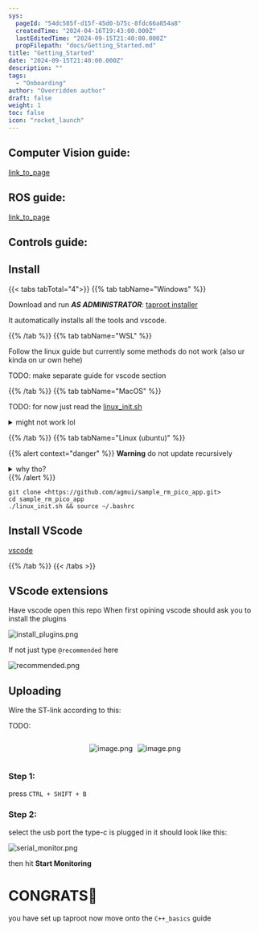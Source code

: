 ```yaml
---
sys:
  pageId: "54dc585f-d15f-45d0-b75c-8fdc66a854a8"
  createdTime: "2024-04-16T19:43:00.000Z"
  lastEditedTime: "2024-09-15T21:40:00.000Z"
  propFilepath: "docs/Getting_Started.md"
title: "Getting_Started"
date: "2024-09-15T21:40:00.000Z"
description: ""
tags:
  - "Onboarding"
author: "Overridden author"
draft: false
weight: 1
toc: false
icon: "rocket_launch"
---
```


## Computer Vision guide:

[link_to_page](86d45bc0-388b-4d26-8848-44f255f73d0e)

## ROS guide:

[link_to_page](3c76c1de-ec8f-46d6-8b0a-294005edc2d5)

## Controls guide:

## Install

{{< tabs tabTotal="4">}}
{{% tab tabName="Windows" %}}

Download and run _**AS ADMINISTRATOR**_: [taproot installer](https://github.com/Thornbots/TeachingFreshies/releases/tag/1.0)

It automatically installs all the tools and vscode.

{{% /tab %}}
{{% tab tabName="WSL" %}}

Follow the linux guide but currently some methods do not work (also ur kinda on ur own hehe)

TODO: make separate guide for vscode section

{{% /tab %}}
{{% tab tabName="MacOS" %}}

TODO: for now just read the [linux_init.sh](https://github.com/agmui/sample_rm_pico_app/blob/main/linux_init.sh)

<details>
<summary>might not work lol</summary>

`brew install libusb pkg-config`

Next install: [vscode](https://code.visualstudio.com/Download)

</details>

{{% /tab %}}
{{% tab tabName="Linux (ubuntu)" %}}

{{% alert context="danger" %}}
**Warning** do not update recursively
<details>
<summary>why tho?</summary>
There are some submodules that may go on for a while (like tinyusb) and I highly
recommend you don't need to get them.
If you want to see what submodules I update just look in `linux_init.sh`
</details>
{{% /alert %}}

```shell
git clone <https://github.com/agmui/sample_rm_pico_app.git>
cd sample_rm_pico_app
./linux_init.sh && source ~/.bashrc
```

## Install VScode

[vscode](https://code.visualstudio.com/Download)

{{% /tab %}}
{{< /tabs >}}

## VScode extensions

Have vscode open this repo
When first opining vscode should ask you to install the plugins

![install_plugins.png](https://prod-files-secure.s3.us-west-2.amazonaws.com/d518164a-d88e-44d1-a4ee-3adb3bd8bce0/89bd30f0-1825-4e77-867b-0a41ce370880/install_plugins.png?X-Amz-Algorithm=AWS4-HMAC-SHA256&X-Amz-Content-Sha256=UNSIGNED-PAYLOAD&X-Amz-Credential=ASIAZI2LB4664A7QENJK%2F20250327%2Fus-west-2%2Fs3%2Faws4_request&X-Amz-Date=20250327T110717Z&X-Amz-Expires=3600&X-Amz-Security-Token=IQoJb3JpZ2luX2VjENv%2F%2F%2F%2F%2F%2F%2F%2F%2F%2FwEaCXVzLXdlc3QtMiJGMEQCICWie2mQ6ic8hM1naBFuf26R5mtr3OtlQo%2BWWpDTRPb1AiAxIBUr6DFjD79ChjHv%2FwUh1lZLd7ZrXcGOhDhPrZWqjir%2FAwhEEAAaDDYzNzQyMzE4MzgwNSIMDVure2muIb93byiLKtwDeSWxkJOz2rQbGgLK76b8ymSvXKKl%2F0BuHEY8KMtTUctpq1RvrU01Y0%2BhcdkEiRT4R1VGQJne58v%2FBtOh3XwtEZL3c9vn0FP3QCHP4D4n2blMl4MR%2BGXUQtaKN7C%2FYJBSkF3tsWSQ4CR7SrE7M%2Fo%2B%2BHN7vUvhq8dUBoWW8e19aG%2BpCSoJwiVxN5rILyTaqjQsYpSsSPSEG7tAL3bnsRpVgIwSunjMelqzjy%2FjQNP%2B02w7BIIgcHZU9%2BN3T5BjAy9Re8ZZrehlSe%2FngX8Hn%2FfghAhB9WUwfT8SNgyCjh%2FutpZdPIzntQuyGUJgLZ0m%2Bi9ovRdts%2FaPtIgiRg2rKQDdxUQs1GGlouqrO0r%2BCRzIjLEmJZNq2JvkGmHU65aM%2Bx%2BFgRmeDY%2F2z4zYWu%2Fq4oWt%2F8HH%2B5YFm6ux0xNct4qHpgA3c2y4h9k6sFp6wkRo2IvJm1T5lcc4g77z1YzPxutpFsTV5zqxwjJZTLM5zcJa7uCnKhuRs3qnMcPQurVTAJQnNPmm%2BzKaPxTw6UA9IFg8J5FJEYHh3VIyZRNPFIIwbphG2Dk7c9xE1lK6I7n%2BJE1VGnKZhZkW7rmWdogxUWyoICv%2BlFJazVB9eqY84RYU4xpZGlxBSML6gKLSBbEw7dqUvwY6pgFRohBtFN0%2F7Ay2wIvZuLqNdWXEtVduOjc2gzWQuHq9%2BcVMXQ0EPCa9JdFMUUuFZs5E4ADRzmF4BjuMwJ7%2Bnu8EVMrEKrU1n4JlffmFxfG1qMAevZo8hzlw8O4TMvPXXuAQqVI4UQCdvaHuDYa0Pg6IxykBHm%2BQvtuJqNoXMdDEyzOH4y3OewqWnqw7plBfimeinYXqxKqGAiAxt5SEodZ%2BbLTe2bR7&X-Amz-Signature=d479278616a52f294ae35cea2f3266f66a60620b1d554552898402ce458a7e27&X-Amz-SignedHeaders=host&x-id=GetObject)

If not just type `@recommended` here  

![recommended.png](https://prod-files-secure.s3.us-west-2.amazonaws.com/d518164a-d88e-44d1-a4ee-3adb3bd8bce0/61e661e9-5d85-4dfc-be0d-8d2097a5e793/recommended.png?X-Amz-Algorithm=AWS4-HMAC-SHA256&X-Amz-Content-Sha256=UNSIGNED-PAYLOAD&X-Amz-Credential=ASIAZI2LB4664A7QENJK%2F20250327%2Fus-west-2%2Fs3%2Faws4_request&X-Amz-Date=20250327T110717Z&X-Amz-Expires=3600&X-Amz-Security-Token=IQoJb3JpZ2luX2VjENv%2F%2F%2F%2F%2F%2F%2F%2F%2F%2FwEaCXVzLXdlc3QtMiJGMEQCICWie2mQ6ic8hM1naBFuf26R5mtr3OtlQo%2BWWpDTRPb1AiAxIBUr6DFjD79ChjHv%2FwUh1lZLd7ZrXcGOhDhPrZWqjir%2FAwhEEAAaDDYzNzQyMzE4MzgwNSIMDVure2muIb93byiLKtwDeSWxkJOz2rQbGgLK76b8ymSvXKKl%2F0BuHEY8KMtTUctpq1RvrU01Y0%2BhcdkEiRT4R1VGQJne58v%2FBtOh3XwtEZL3c9vn0FP3QCHP4D4n2blMl4MR%2BGXUQtaKN7C%2FYJBSkF3tsWSQ4CR7SrE7M%2Fo%2B%2BHN7vUvhq8dUBoWW8e19aG%2BpCSoJwiVxN5rILyTaqjQsYpSsSPSEG7tAL3bnsRpVgIwSunjMelqzjy%2FjQNP%2B02w7BIIgcHZU9%2BN3T5BjAy9Re8ZZrehlSe%2FngX8Hn%2FfghAhB9WUwfT8SNgyCjh%2FutpZdPIzntQuyGUJgLZ0m%2Bi9ovRdts%2FaPtIgiRg2rKQDdxUQs1GGlouqrO0r%2BCRzIjLEmJZNq2JvkGmHU65aM%2Bx%2BFgRmeDY%2F2z4zYWu%2Fq4oWt%2F8HH%2B5YFm6ux0xNct4qHpgA3c2y4h9k6sFp6wkRo2IvJm1T5lcc4g77z1YzPxutpFsTV5zqxwjJZTLM5zcJa7uCnKhuRs3qnMcPQurVTAJQnNPmm%2BzKaPxTw6UA9IFg8J5FJEYHh3VIyZRNPFIIwbphG2Dk7c9xE1lK6I7n%2BJE1VGnKZhZkW7rmWdogxUWyoICv%2BlFJazVB9eqY84RYU4xpZGlxBSML6gKLSBbEw7dqUvwY6pgFRohBtFN0%2F7Ay2wIvZuLqNdWXEtVduOjc2gzWQuHq9%2BcVMXQ0EPCa9JdFMUUuFZs5E4ADRzmF4BjuMwJ7%2Bnu8EVMrEKrU1n4JlffmFxfG1qMAevZo8hzlw8O4TMvPXXuAQqVI4UQCdvaHuDYa0Pg6IxykBHm%2BQvtuJqNoXMdDEyzOH4y3OewqWnqw7plBfimeinYXqxKqGAiAxt5SEodZ%2BbLTe2bR7&X-Amz-Signature=e16b6fe99fb007ab4fa629697ba4718126cbdc0580de7a79b8d4858f59ff88d1&X-Amz-SignedHeaders=host&x-id=GetObject)

## Uploading

Wire the ST-link according to this:

TODO:

<div style="display: flex;flex-direction: row; column-gap:10px; max-width: 630px;justify-content: center;">
<div>

![image.png](https://prod-files-secure.s3.us-west-2.amazonaws.com/d518164a-d88e-44d1-a4ee-3adb3bd8bce0/210ecb78-1116-4d7b-b9b7-2292f66fa2c2/image.png?X-Amz-Algorithm=AWS4-HMAC-SHA256&X-Amz-Content-Sha256=UNSIGNED-PAYLOAD&X-Amz-Credential=ASIAZI2LB46642LDC22L%2F20250327%2Fus-west-2%2Fs3%2Faws4_request&X-Amz-Date=20250327T110720Z&X-Amz-Expires=3600&X-Amz-Security-Token=IQoJb3JpZ2luX2VjENv%2F%2F%2F%2F%2F%2F%2F%2F%2F%2FwEaCXVzLXdlc3QtMiJHMEUCIQDdidHpu4jXabt7H3SwQhtdgccM4Wr2KrEzzKfZXmv2owIgdUQ7%2BLuIoNgUp0g5E7Dt3YvrAwJMRT3q%2BgzX6zq6gpkq%2FwMIRBAAGgw2Mzc0MjMxODM4MDUiDDgp0PZ2w8yleY3GYyrcA8R%2BO2cJz1aYo%2BUMyaQtvAjZYo8uzuNsv%2ByZeQdP0ghpEyhxDB6uDJ13pjX8Ocq50YL33nw6JTBIqT0Xy8XggqjHglkgXeX75OfMR5A9PWOeRjaIk4Sg%2BRu1JltcWbJ%2B0140cF0c9cJgbkP0DgBTQUVCb0VnAGzXq9aXGFW%2Fsk4ao6dqtSUGG0btHR4yyVAbZB5%2BkCdSfoUlnDxtUPRBA0CW7mfmfEdioaRhZUhMLREa87zthyJ4tPYvRZHHTKNFa9AjJmFXvriDuOkXuR0XhXqvOuBut0K4rwrosINLZbXabUG9kE%2Bgk9v4%2Bg1Lfw9uM50UL8ItGBK5wYJN%2FCGwcucte3IX4LdtkRtSXcESVUEj5KLqvjcoj4nmQmv7f5%2Bf3YRagk3a8c1QE6d7Ik3hkq9VER%2FjMyXDP9JTkUpEyYmZmEbU5EbJ9yV8VSDegqJTvqdGzrrDX%2Fb4cVcZS0VjAuILJTXZWKNvWNMjiSdqjLMuMVsZe4m1y%2FncY%2F8Y8VNX8RIrxfP0VasqUlXbs9rtW7fq%2B%2Fd1HE4RN2Cv7ZpngICzk0UyjwTSu5UYtXmR3lA2KCBhHTBqzNDfwwUbW%2BHZehf%2B2MUQgaXs9shaKUnwWnSqFxXASQGGFVi9T3vzMPDalL8GOqUBQETqIjvPU5tdBA7SvzzjJAFo46L4TQO5JL8OUqm6mu%2BgWQw1tFcVz4y%2B5FtD4foC%2BDueQh58FeKdNtgRQI%2FIPb3ag8YwCbEiYWrphiwQ3NEQdJHczXOcfUqrgCOrh5xVvH%2BmzQXtusTD5qL8IUPyh9FS4oDYpVraLExOgjcdlS5pV2VV01aRJuDzKV2vIXLdkWQl6%2FaijCbI6SrePKpEz3T%2FeVIf&X-Amz-Signature=cab9ed63d94ac16a1c149e35a11d12a8576629429d83e8d138786c128f7b208e&X-Amz-SignedHeaders=host&x-id=GetObject)

</div>
<div>

![image.png](https://prod-files-secure.s3.us-west-2.amazonaws.com/d518164a-d88e-44d1-a4ee-3adb3bd8bce0/33a0fd0f-8ca6-4a86-8e09-26e95ded1fff/image.png?X-Amz-Algorithm=AWS4-HMAC-SHA256&X-Amz-Content-Sha256=UNSIGNED-PAYLOAD&X-Amz-Credential=ASIAZI2LB4662YYIX2HC%2F20250327%2Fus-west-2%2Fs3%2Faws4_request&X-Amz-Date=20250327T110720Z&X-Amz-Expires=3600&X-Amz-Security-Token=IQoJb3JpZ2luX2VjENv%2F%2F%2F%2F%2F%2F%2F%2F%2F%2FwEaCXVzLXdlc3QtMiJIMEYCIQDpTy8w5Z%2BPQmsnRR6uKjlRfYDHP7fgqbBFiq0J2EPQSAIhAIMmN7GB%2FdZSZOQm4FXwyxGD7uKTpgoJ07aW%2F3FTchhKKv8DCEQQABoMNjM3NDIzMTgzODA1Igywz7tGQv%2Bt%2F6kXMwgq3ANC2cKPVRHNzQ88n4JZmricusGoxUwcg1JXrA2B2Ad3uEqUL%2FM3OoyOw%2Fq%2FgjR6B7%2FUDo50hhKfDjkA4A%2F9vHqQZKQU8dD0p%2BtbAZvAwR46A0gP889GRzmJDh3qzopEOO%2BKsxdrS5SbpI1lbweM%2BKYSZE3%2FU6PcCtEM%2BglfsiXdmtlGQyqlSV8lBe3u6JGke9zr%2FnNsFxI0Ac6%2F%2Fh%2B96I4cg0Y2iz07gvj4EWUrOqTkA1%2FgdzB%2FAZ7C1Wdib4p%2BZdzorxZqu5if9g9S2cI%2BFNioU%2FetQsAcvsgA6Dsd6WYmq6ijtZJFvRHV%2BGttl4jHXh2nXpP1ljf4fG3DvUmFbawByTg0kgdtxLeaWgLuyYoWiTeUXaWDMgQg33IsHu5mg2nKMhIwSRgwXRa3WVK2GqAeoGzv1D3FrIB3BUJ2QPSJFQp0xAgCQLlQC3HvREMvgl5YxeIaVwpAbRfAYGfzI46B7I5oxX%2FiUL1Eo5SIyF8mdTKlty%2BJKZHzvGgpZVor%2F1z15SxiFsBc%2BONQJDUyDUlReM%2FlFr1wAhRZJJDsuJEtqUTNoJfDN8IePnnplfQooXOcDDM%2FPibbTwizLxZ1uFoIPyKZ9fZcF2pPiBAF4TCIdzcxHXeNNmtg6xvJ6DDv2pS%2FBjqkAUgIPgc%2Bh0j2Rp1oxQ1duecuXLdhSjXZ%2F2rqbDFlBvhyUtkEqH6RqjFIDmn%2BeJNxVpVQrwlqIcyHlFFNhBm%2BDZG0is9%2FRzwOOOZjwC06nkaRFDBTCzhF%2F14EWRSsi6tiWVlDgMMSEuxV2zgO%2F86INw40Ym0r%2FwO7uZDNowfavVZSVMPvtGk%2F8gNBmwjPQgvRrqJ38YcC6l09GtniHfcQQM%2B6pUMQ&X-Amz-Signature=58b56e1004af8b849a7664f59566b8146d95fb63c565965a03814948caaa7c88&X-Amz-SignedHeaders=host&x-id=GetObject)

</div>
</div>

### Step 1:

press `CTRL + SHIFT + B`

### Step 2:

select the usb port the type-c is plugged in it should look like this:

![serial_monitor.png](https://prod-files-secure.s3.us-west-2.amazonaws.com/d518164a-d88e-44d1-a4ee-3adb3bd8bce0/f03f4774-05d4-4393-b6a0-d5efb6d315ab/serial_monitor.png?X-Amz-Algorithm=AWS4-HMAC-SHA256&X-Amz-Content-Sha256=UNSIGNED-PAYLOAD&X-Amz-Credential=ASIAZI2LB4664A7QENJK%2F20250327%2Fus-west-2%2Fs3%2Faws4_request&X-Amz-Date=20250327T110717Z&X-Amz-Expires=3600&X-Amz-Security-Token=IQoJb3JpZ2luX2VjENv%2F%2F%2F%2F%2F%2F%2F%2F%2F%2FwEaCXVzLXdlc3QtMiJGMEQCICWie2mQ6ic8hM1naBFuf26R5mtr3OtlQo%2BWWpDTRPb1AiAxIBUr6DFjD79ChjHv%2FwUh1lZLd7ZrXcGOhDhPrZWqjir%2FAwhEEAAaDDYzNzQyMzE4MzgwNSIMDVure2muIb93byiLKtwDeSWxkJOz2rQbGgLK76b8ymSvXKKl%2F0BuHEY8KMtTUctpq1RvrU01Y0%2BhcdkEiRT4R1VGQJne58v%2FBtOh3XwtEZL3c9vn0FP3QCHP4D4n2blMl4MR%2BGXUQtaKN7C%2FYJBSkF3tsWSQ4CR7SrE7M%2Fo%2B%2BHN7vUvhq8dUBoWW8e19aG%2BpCSoJwiVxN5rILyTaqjQsYpSsSPSEG7tAL3bnsRpVgIwSunjMelqzjy%2FjQNP%2B02w7BIIgcHZU9%2BN3T5BjAy9Re8ZZrehlSe%2FngX8Hn%2FfghAhB9WUwfT8SNgyCjh%2FutpZdPIzntQuyGUJgLZ0m%2Bi9ovRdts%2FaPtIgiRg2rKQDdxUQs1GGlouqrO0r%2BCRzIjLEmJZNq2JvkGmHU65aM%2Bx%2BFgRmeDY%2F2z4zYWu%2Fq4oWt%2F8HH%2B5YFm6ux0xNct4qHpgA3c2y4h9k6sFp6wkRo2IvJm1T5lcc4g77z1YzPxutpFsTV5zqxwjJZTLM5zcJa7uCnKhuRs3qnMcPQurVTAJQnNPmm%2BzKaPxTw6UA9IFg8J5FJEYHh3VIyZRNPFIIwbphG2Dk7c9xE1lK6I7n%2BJE1VGnKZhZkW7rmWdogxUWyoICv%2BlFJazVB9eqY84RYU4xpZGlxBSML6gKLSBbEw7dqUvwY6pgFRohBtFN0%2F7Ay2wIvZuLqNdWXEtVduOjc2gzWQuHq9%2BcVMXQ0EPCa9JdFMUUuFZs5E4ADRzmF4BjuMwJ7%2Bnu8EVMrEKrU1n4JlffmFxfG1qMAevZo8hzlw8O4TMvPXXuAQqVI4UQCdvaHuDYa0Pg6IxykBHm%2BQvtuJqNoXMdDEyzOH4y3OewqWnqw7plBfimeinYXqxKqGAiAxt5SEodZ%2BbLTe2bR7&X-Amz-Signature=85267962c57d994361d328f00cda6d260b84de3d8057e8b302e4dae415e9408c&X-Amz-SignedHeaders=host&x-id=GetObject)

then hit **Start Monitoring**

# CONGRATS🎉

you have set up taproot now move onto the `C++_basics` guide

